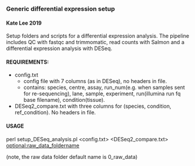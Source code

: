 ### Generic differential expression setup
#### Kate Lee 2019

Setup folders and scripts for a differential expression analysis. The pipeline includes QC with fastqc and trimmomatic, read counts with Salmon and a differential expression analysis with DESeq.

#### REQUIREMENTS:
- config.txt 
    - config file with 7 columns (as in DESeq), no headers in file. 
    - contains: species, centre,  assay, run_num(e.g. when samples sent for re-sequencing), lane, sample,  experiment,  run(illumina run fq base filename), condition(tissue).
- DESeq2_compare.txt with three columns for (species, condition, ref_condition). No headers in file.

#### USAGE
perl setup_DESeq_analysis.pl <config.txt> <DESeq2_compare.txt> <optional:raw_data_foldername>

(note, the raw data folder default name is 0_raw_data)




